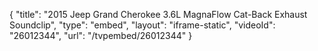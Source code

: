 {
    "title": "2015 Jeep Grand Cherokee 3.6L MagnaFlow Cat-Back Exhaust Soundclip",
    "type": "embed",
    "layout": "iframe-static",
    "videoId": "26012344",
    "url": "\/tvpembed\/26012344"
}